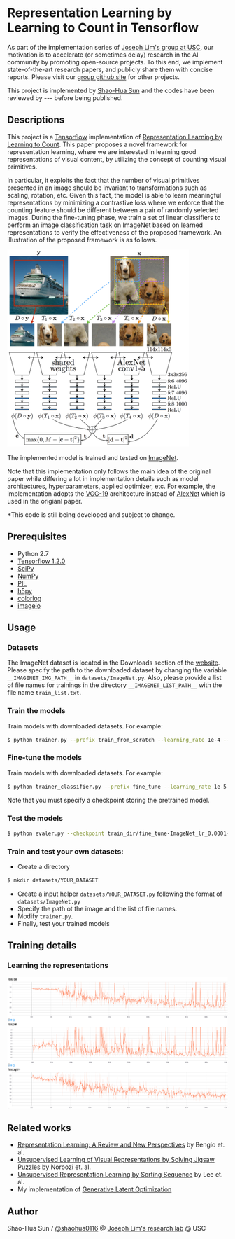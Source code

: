 # Representation Learning by Learning to Count in Tensorflow

As part of the implementation series of [Joseph Lim's group at USC](http://csail.mit.edu/~lim), our motivation is to accelerate (or sometimes delay) research in the AI community by promoting open-source projects. To this end, we implement state-of-the-art research papers, and publicly share them with concise reports. Please visit our [group github site](https://github.com/gitlimlab) for other projects.

This project is implemented by [Shao-Hua Sun](http://shaohua0116.github.io) and the codes have been reviewed by --- before being published.

## Descriptions
This project is a [Tensorflow](https://www.tensorflow.org/) implementation of [Representation Learning by Learning to Count](https://arxiv.org/abs/1708.06734). This paper proposes a novel framework for representation learning, where we are interested in learning good representations of visual content, by utilizing the concept of counting visual primitives. 

In particular, it exploits the fact that the number of visual primitives presented in an image should be invariant to transformations such as scaling, rotation, etc. Given this fact, the model is able to learn meaningful representations by minimizing a contrastive loss where we enforce that the counting feature should be different between a pair of randomly selected images. During the fine-tuning phase, we train a set of linear classifiers to perform an image classification task on ImageNet based on learned representations to verify the effectiveness of the proposed framework. An illustration of the proposed framework is as follows.

<img src="figure/framework.png" height="450"/>

The implemented model is trained and tested on [ImageNet](http://www.image-net.org/). 

Note that this implementation only follows the main idea of the original paper while differing a lot in implementation details such as model architectures, hyperparameters, applied optimizer, etc. For example, the implementation adopts the [VGG-19](https://arxiv.org/abs/1409.1556) architecture instead of [AlexNet](https://papers.nips.cc/paper/4824-imagenet-classification-with-deep-convolutional-neural-networks.pdf) which is used in the origianl paper.

\*This code is still being developed and subject to change.

## Prerequisites

- Python 2.7
- [Tensorflow 1.2.0](https://github.com/tensorflow/tensorflow/tree/r1.2)
- [SciPy](http://www.scipy.org/install.html)
- [NumPy](http://www.numpy.org/)
- [PIL](http://pillow.readthedocs.io/en/3.1.x/installation.html)
- [h5py](http://docs.h5py.org/en/latest/)
- [colorlog](https://github.com/borntyping/python-colorlog)
- [imageio](https://imageio.github.io/)

## Usage

### Datasets
The ImageNet dataset is located in the Downloads section of the [website](http://image-net.org/download-images). Please specify the path to the downloaded dataset by changing the variable `__IMAGENET_IMG_PATH__` in `datasets/ImageNet.py`. Also, please provide a list of file names for trainings in the directory `__IMAGENET_LIST_PATH__` with the file name `train_list.txt`.

### Train the models
Train models with downloaded datasets. For example:
```bash
$ python trainer.py --prefix train_from_scratch --learning_rate 1e-4 --batch_size 32
```

### Fine-tune the models
Train models with downloaded datasets. For example:
```bash
$ python trainer_classifier.py --prefix fine_tune --learning_rate 1e-5 --batch_size 32 --checkpoint train_dir/train_from_scratch-ImageNet_lr_0.003-20170828-172936/model-10001
```
Note that you must specify a checkpoint storing the pretrained model.

### Test the models
```bash
$ python evaler.py --checkpoint train_dir/fine_tune-ImageNet_lr_0.0001-20170915-172936/model-10001
```

### Train and test your own datasets:

* Create a directory
```bash
$ mkdir datasets/YOUR_DATASET
```
* Create a input helper `datasets/YOUR_DATASET.py` following the format of `datasets/ImageNet.py`
* Specify the path ot the image and the list of file names.
* Modify `trainer.py`.
* Finally, test your trained models

## Training details

### Learning the representations
<img src="figure/training.png" height="300"/>

## Related works

* [Representation Learning: A Review and New Perspectives](https://arxiv.org/abs/1206.5538) by Bengio et. al.
* [Unsupervised Learning of Visual Representations by Solving Jigsaw Puzzles](https://arxiv.org/abs/1603.09246) by Noroozi et. al.
* [Unsupervised Representation Learning by Sorting Sequence](http://vllab1.ucmerced.edu/~hylee/OPN/) by Lee et. al.
* My implementation of [Generative Latent Optimization](https://github.com/shaohua0116/Generative-Latent-Optimization-Tensorflow)

## Author

Shao-Hua Sun / [@shaohua0116](https://github.com/shaohua0116/) @ [Joseph Lim's research lab](https://github.com/gitlimlab) @ USC
